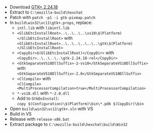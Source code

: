  * Download [GTK+ 2.24.18](http://ftp.gnome.org/pub/gnome/sources/gtk+/2.24/gtk+-2.24.18.tar.xz)
 * Extract to `C:\mozilla-build\hexchat`
 * Patch with `patch -p1 -i gtk-pixmap.patch`
 * In `build\win32\vc11\gtk+.props`, replace:
	* `intl.lib` with `libintl.lib`
	* `<GlibEtcInstallRoot>..\..\..\..\vs10\$(Platform)</GlibEtcInstallRoot>` with  
`<GlibEtcInstallRoot>..\..\..\..\..\..\gtk\$(Platform)</GlibEtcInstallRoot>`
	* `<CopyDir>$(GlibEtcInstallRoot)</CopyDir>` with  
`<CopyDir>..\..\..\..\gtk-2.24.18-rel</CopyDir>`
	* `<GtkSeparateVS10DllSuffix>-2-vs10</GtkSeparateVS10DllSuffix>` with  
`<GtkSeparateVS10DllSuffix>-2.0</GtkSeparateVS10DllSuffix>`
	* `<ClCompile>` with  
`<ClCompile><MultiProcessorCompilation>true</MultiProcessorCompilation>`
	* `*-vs10.dll` with `*-2.0.dll`
	* Add to `GtkDoInstall`:  
`copy $(Configuration)\$(Platform)\bin\*.pdb $(CopyDir)\bin`
 * Open `build\win32\vc11\gtk+.sln` with VS
 * Build in VS
 * Release with `release-x86.bat`
 * Extract package to `C:\mozilla-build\hexchat\build\Win32`
